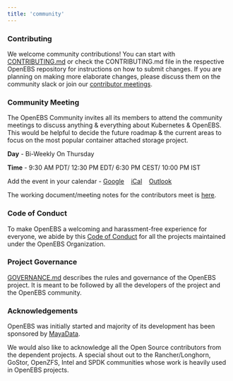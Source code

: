 ```yaml
---
title: 'community'
---
```


### Contributing

We welcome community contributions! You can start with [CONTRIBUTING.md](https://github.com/openebs/openebs/blob/master/CONTRIBUTING.md) or check the CONTRIBUTING.md file in the respective OpenEBS repository for instructions on how to submit changes. If you are planning on making more elaborate changes, please discuss them on the community slack or join our [contributor meetings](https://github.com/openebs/openebs/tree/master/community#weekly-meeting).

### Community Meeting

The OpenEBS Community invites all its members to attend the community meetings to discuss anything & everything about Kubernetes & OpenEBS. This would be helpful to decide the future roadmap & the current areas to focus on the most popular container attached storage project.

**Day** - Bi-Weekly On Thursday

**Time** - 9:30 AM PDT/ 12:30 PM EDT/ 6:30 PM CEST/ 10:00 PM IST

Add the event in your calendar - [Google](https://calendar.google.com/event?action=TEMPLATE&tmeid=ZHNxaGo5ZDA0NHVnOXUyZ2I2aG5xbjJmMGtfMjAyMDA5MTdUMTYzMDAwWiBvcGVuZWJzQG0&tmsrc=openebs%40gmail.com&scp=ALL) &nbsp;&nbsp;   [iCal](/calendar.ics) &nbsp;&nbsp;   [Outlook](/calendar.ics)

The working document/meeting notes for the contributors meet is [here](https://hackmd.io/mfG78r7MS86oMx8oyaV8Iw?view).

### Code of Conduct

To make OpenEBS a welcoming and harassment-free experience for everyone, we abide by this [Code of Conduct](https://github.com/openebs/openebs/blob/master/CODE_OF_CONDUCT.md) for all the projects maintained under the OpenEBS Organization.

### Project Governance

[GOVERNANCE.md](https://github.com/openebs/openebs/blob/master/GOVERNANCE.md) describes the rules and governance of the OpenEBS project. It is meant to be followed by all the developers of the project and the OpenEBS community.

### Acknowledgements

OpenEBS was initially started and majority of its development has been sponsored by [MayaData](https://mayadata.io).

We would also like to acknowledge all the Open Source contributors from the dependent projects. A special shout out to the Rancher/Longhorn, GoStor, OpenZFS, Intel and SPDK communities whose work is heavily used in OpenEBS projects.
